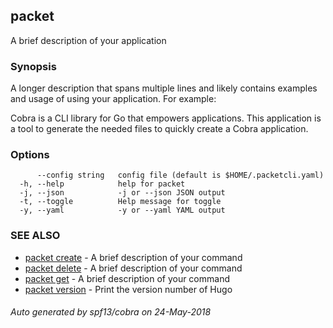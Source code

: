 ## packet

A brief description of your application

### Synopsis

A longer description that spans multiple lines and likely contains
examples and usage of using your application. For example:

Cobra is a CLI library for Go that empowers applications.
This application is a tool to generate the needed files
to quickly create a Cobra application.

### Options

```
      --config string   config file (default is $HOME/.packetcli.yaml)
  -h, --help            help for packet
  -j, --json            -j or --json JSON output
  -t, --toggle          Help message for toggle
  -y, --yaml            -y or --yaml YAML output
```

### SEE ALSO

* [packet create](packet_create.md)	 - A brief description of your command
* [packet delete](packet_delete.md)	 - A brief description of your command
* [packet get](packet_get.md)	 - A brief description of your command
* [packet version](packet_version.md)	 - Print the version number of Hugo

###### Auto generated by spf13/cobra on 24-May-2018
